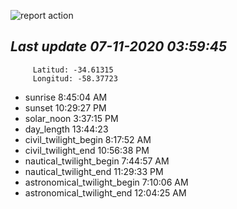 ![report action](https://github.com/matiasz8/actions-for-reports/workflows/report%20action/badge.svg?branch=develop) 


## *****Last update 07-11-2020 03:59:45*****



		 Latitud: -34.61315
		 Longitud: -58.37723

 - sunrise 	 8:45:04 AM
 - sunset 	 10:29:27 PM
 - solar_noon 	 3:37:15 PM
 - day_length 	 13:44:23
 - civil_twilight_begin 	 8:17:52 AM
 - civil_twilight_end 	 10:56:38 PM
 - nautical_twilight_begin 	 7:44:57 AM
 - nautical_twilight_end 	 11:29:33 PM
 - astronomical_twilight_begin 	 7:10:06 AM
 - astronomical_twilight_end 	 12:04:25 AM
